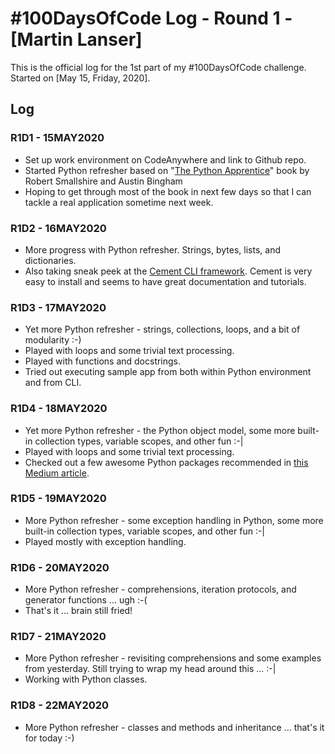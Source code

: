 # #100DaysOfCode Log - Round 1 - [Martin Lanser]

This is the official log for the 1st part of my #100DaysOfCode challenge. Started on [May 15, Friday, 2020].

## Log

### R1D1 - 15MAY2020
* Set up work environment on CodeAnywhere and link to Github repo.
* Started Python refresher based on "[The Python Apprentice](http://leanpub.com/python-apprentice)" book by Robert Smallshire and Austin Bingham
* Hoping to get through most of the book in next few days so that I can tackle a real application sometime next week.

### R1D2 - 16MAY2020
* More progress with Python refresher. Strings, bytes, lists, and dictionaries.
* Also taking sneak peek at the [Cement CLI framework](https://builtoncement.com/). Cement is very easy to install and seems to have great documentation and tutorials.

### R1D3 - 17MAY2020
* Yet more Python refresher - strings, collections, loops, and a bit of modularity :-)
* Played with loops and some trivial text processing.
* Played with functions and docstrings.
* Tried out executing sample app from both within Python environment and from CLI.

### R1D4 - 18MAY2020
* Yet more Python refresher - the Python object model, some more built-in collection types, variable scopes, and other fun :-|
* Played with loops and some trivial text processing.
* Checked out a few awesome Python packages recommended in [this Medium article](https://medium.com/tech-explained/top-15-python-packages-you-must-try-c6a877ed3cd0). 

### R1D5 - 19MAY2020
* More Python refresher - some exception handling in Python, some more built-in collection types, variable scopes, and other fun :-|
* Played mostly with exception handling.

### R1D6 - 20MAY2020
* More Python refresher - comprehensions, iteration protocols, and generator functions ... ugh :-(
* That's it ... brain still fried!

### R1D7 - 21MAY2020
* More Python refresher - revisiting comprehensions and some examples from yesterday. Still trying to wrap my head around this ... :-|
* Working with Python classes.

### R1D8 - 22MAY2020
* More Python refresher - classes and methods and inheritance ... that's it for today :-)
